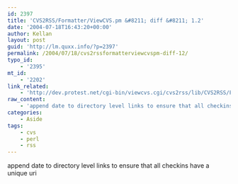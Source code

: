 ```yaml
---
id: 2397
title: 'CVS2RSS/Formatter/ViewCVS.pm &#8211; diff &#8211; 1.2'
date: '2004-07-18T16:43:20+00:00'
author: Kellan
layout: post
guid: 'http://lm.quxx.info/?p=2397'
permalink: /2004/07/18/cvs2rssformatterviewcvspm-diff-12/
typo_id:
    - '2395'
mt_id:
    - '2202'
link_related:
    - 'http://dev.protest.net/cgi-bin/viewcvs.cgi/cvs2rss/lib/CVS2RSS/Formatter/ViewCVS.pm?r1=1.1&r2=1.2'
raw_content:
    - 'append date to directory level links to ensure that all checkins have a unique uri'
categories:
    - Aside
tags:
    - cvs
    - perl
    - rss
---
```


append date to directory level links to ensure that all checkins have a unique uri